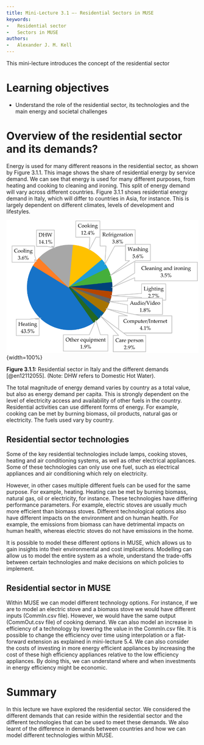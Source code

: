 ```yaml
---
title: Mini-Lecture 3.1 –- Residential Sectors in MUSE
keywords:
-   Residential sector
-   Sectors in MUSE 
authors:
-   Alexander J. M. Kell
---
```


This mini-lecture introduces the concept of the residential sector

# Learning objectives

- Understand the role of the residential sector, its technologies and the main energy and societal challenges

# Overview of the residential sector and its demands?

Energy is used for many different reasons in the residential sector, as shown by Figure 3.1.1. This image shows the share of residential energy by service demand. We can see that energy is used for many different purposes, from heating and cooking to cleaning and ironing. This split of energy demand will vary across different countries. Figure 3.1.1 shows residential energy demand in Italy, which will differ to countries in Asia, for instance. This is largely dependent on different climates, levels of development and lifestyles.

![](assets/Figure_3.1.1.png){width=100%}

**Figure 3.1.1:** Residential sector in Italy and the different demands [@en12112055]. (Note: DHW refers to Domestic Hot Water).

The total magnitude of energy demand varies by country as a total value, but also as energy demand per capita. This is strongly dependent on the level of electricity access and availability of other fuels in the country. Residential activities can use different forms of energy. For example, cooking can be met by burning biomass, oil products, natural gas or electricity. The fuels used vary by country.

## Residential sector technologies

Some of the key residential technologies include lamps, cooking stoves, heating and air conditioning systems, as well as other electrical appliances. Some of these technologies can only use one fuel, such as electrical appliances and air conditioning which rely on electricity.

However, in other cases multiple different fuels can be used for the same purpose. For example, heating. Heating can be met by burning biomass, natural gas, oil or electricity, for instance. These technologies have differing performance parameters. For example, electric stoves are usually much more efficient than biomass stoves. Different technological options also have different impacts on the environment and on human health. For example, the emissions from biomass can have detrimental impacts on human health, whereas electric stoves do not have emissions in the home.

It is possible to model these different options in MUSE, which allows us to gain insights into their environmental and cost implications. Modelling can allow us to model the entire system as a whole, understand the trade-offs between certain technologies and make decisions on which policies to implement.

## Residential sector in MUSE

Within MUSE we can model different technology options. For instance, if we are to model an electric stove and a biomass stove we would have different inputs (CommIn.csv file). However, we would have the same output (CommOut.csv file) of cooking demand. We can also model an increase in efficiency of a technology by lowering the value in the CommIn.csv file. It is possible to change the efficiency over time using interpolation or a flat-forward extension as explained in mini-lecture 5.4. We can also consider the costs of investing in more energy efficient appliances by increasing the cost of these high efficiency appliances relative to the low efficiency appliances. By doing this, we can understand where and when investments in energy efficiency might be economic.

# Summary

In this lecture we have explored the residential sector. We considered the different demands that can reside within the residential sector and the different technologies that can be used to meet these demands. We also learnt of the difference in demands between countries and how we can model different technologies within MUSE.
